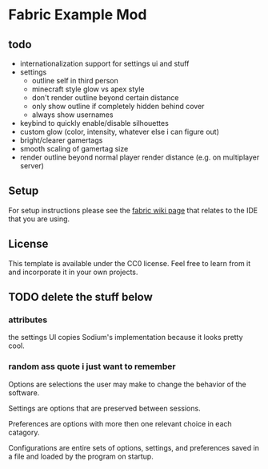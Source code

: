 # Fabric Example Mod

## todo 

- internationalization support for settings ui and stuff 
- settings
  - outline self in third person 
  - minecraft style glow vs apex style 
  - don't render outline beyond certain distance
  - only show outline if completely hidden behind cover
  - always show usernames 
- keybind to quickly enable/disable silhouettes
- custom glow (color, intensity, whatever else i can figure out)
- bright/clearer gamertags 
- smooth scaling of gamertag size
- render outline beyond normal player render distance (e.g. on multiplayer server)

## Setup

For setup instructions please see the [fabric wiki page](https://fabricmc.net/wiki/tutorial:setup) that relates to the IDE that you are using.

## License

This template is available under the CC0 license. Feel free to learn from it and incorporate it in your own projects.


## TODO delete the stuff below

### attributes
the settings UI copies Sodium's implementation because it looks pretty cool.

### random ass quote i just want to remember
Options are selections the user may make to change the behavior of the software.

Settings are options that are preserved between sessions.

Preferences are options with more then one relevant choice in each catagory.

Configurations are entire sets of options, settings, and preferences saved in a file and loaded by the program on startup.